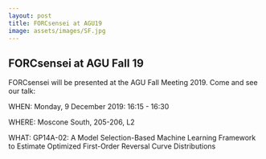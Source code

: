 ```yaml
---
layout: post
title: FORCsensei at AGU19
image: assets/images/SF.jpg
---
```

 <h2> FORCsensei at AGU Fall 19 </h2>
 <p>FORCsensei will be presented at the AGU Fall Meeting 2019. Come and see our talk:</p>
 <p> WHEN: Monday, 9 December 2019: 16:15 - 16:30</p>
 <p> WHERE: Moscone South, 205-206, L2</p>
 <p> WHAT: GP14A-02: A Model Selection-Based Machine Learning Framework to Estimate Optimized First-Order
Reversal Curve Distributions</p>
